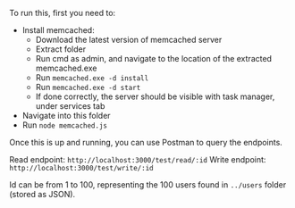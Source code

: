 To run this, first you need to:
  - Install memcached:
      - Download the latest version of memcached server 
      - Extract folder 
      - Run cmd as admin, and navigate to the location of the extracted memcached.exe 
      - Run `memcached.exe -d install` 
      - Run `memcached.exe -d start` 
      - If done correctly, the server should be visible with task manager, under services tab
  - Navigate into this folder 
  - Run `node memcached.js` 

Once this is up and running, you can use Postman to query the endpoints. 

Read endpoint: `http://localhost:3000/test/read/:id` 
Write endpoint: `http://localhost:3000/test/write/:id` 

Id can be from 1 to 100, representing the 100 users found in `../users` folder (stored as JSON).

